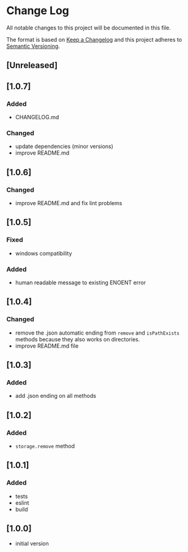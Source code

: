 # Change Log
All notable changes to this project will be documented in this file.

The format is based on [Keep a Changelog](http://keepachangelog.com/)
and this project adheres to [Semantic Versioning](http://semver.org/).
## [Unreleased]

## [1.0.7]
### Added
- CHANGELOG.md

### Changed
- update dependencies (minor versions)
- improve README.md

## [1.0.6]
### Changed
- improve README.md and fix lint problems

## [1.0.5]
### Fixed
- windows compatibility

### Added
- human readable message to existing ENOENT error

## [1.0.4]
### Changed
- remove the .json automatic ending from ```remove``` and ```isPathExists``` methods because they also works on directories.
- improve README.md file

## [1.0.3]
### Added
- add .json ending on all methods

## [1.0.2]
### Added
- ```storage.remove``` method

## [1.0.1]
### Added
- tests
- eslint
- build

## [1.0.0]
- initial version
